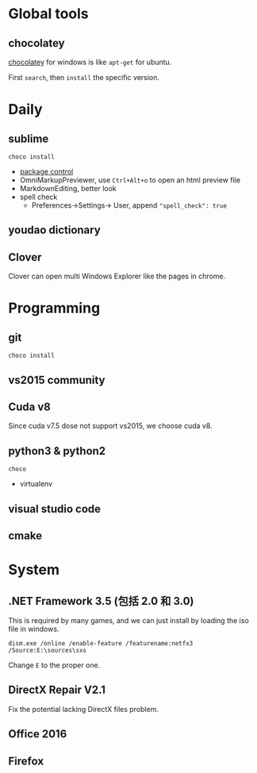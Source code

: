 # Global tools

## chocolatey

[chocolatey](https://chocolatey.org/install) for windows is like `apt-get` for ubuntu.

First `search`, then `install` the specific version.

# Daily

## sublime

`choco install`

* [package control](https://packagecontrol.io/installation#st3)
* OmniMarkupPreviewer, use `Ctrl+Alt+o` to open an html preview file
* MarkdownEditing, better look
* spell check
    - Preferences->Settings-> User, append `"spell_check": true`

## youdao dictionary

## Clover

Clover can open multi Windows Explorer like the pages in chrome.


# Programming

## git

`choco install`

## vs2015 community

## Cuda v8

Since cuda v7.5 dose not support vs2015, we choose cuda v8.

## python3 & python2

`choco`

* virtualenv

## visual studio code

## cmake

# System

## .NET Framework 3.5 (包括 2.0 和 3.0)

This is required by many games, and we can just install by loading the iso file in windows.

``` vi
dism.exe /online /enable-feature /featurename:netfx3 /Source:E:\sources\sxs
```

Change `E` to the proper one.

## DirectX Repair V2.1

Fix the potential lacking DirectX files problem.

## Office 2016

## Firefox

